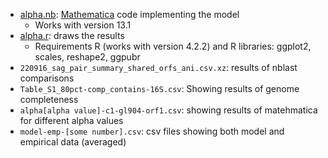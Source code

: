 * [alpha.nb](alpha.nb): [Mathematica](https://www.wolfram.com/mathematica/) code implementing the model
  * Works with version 13.1
* [alpha.r](alpha.r): draws the results
  * Requirements R (works with version 4.2.2) and R libraries: ggplot2, scales, reshape2, ggpubr
* `220916_sag_pair_summary_shared_orfs_ani.csv.xz`: results of nblast comparisons
* `Table_S1_80pct-comp_contains-16S.csv`: Showing results of genome completeness
* `alpha[alpha value]-c1-gl904-orf1.csv`: showing results of matehmatica for different alpha values
* `model-emp-[some number].csv`: csv files showing both model and empirical data (averaged)
